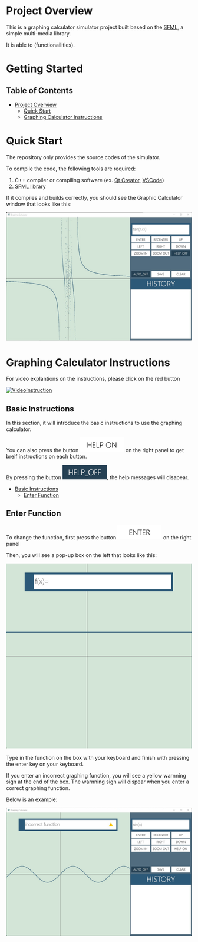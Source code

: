 # Project Overview

This is a graphing calculator simulator project built based on the [SFML](https://www.sfml-dev.org "sfml-dv.org"), a simple multi-media library. 

It is able to (functionailities). 


# Getting Started

## Table of Contents

* [Project Overview](#project-overview)
  * [Quick Start](#quick-start)
  * [Graphing Calculator Instructions](#graphing-calculator-instructions)



# Quick Start

The repository only provides the source codes of the simulator. 

To compile the code, the following tools are required:


1. C++ compiler or compiling software (ex. [Qt Creator](https://www.qt.io/product/development-tools "QtCreator website"), [VSCode](https://code.visualstudio.com "VSCode Website"))
2. [SFML library](https://www.sfml-dev.org/tutorials/2.5/start-vc.php "sfml-tutorial")


If it compiles and builds correctly, you should see the Graphic Calculator window that looks like this:

![GraphicCalculatorWindow](doc_res/GraphingCalculatorUI.jpg)

# Graphing Calculator Instructions

For video explantions on the instructions, please click on the red button

 [![VideoInstruction](https://upload.wikimedia.org/wikipedia/commons/0/09/YouTube_full-color_icon_%282017%29.svg)](https://youtu.be/PvxouDXfDf0)


## Basic Instructions
In this section, it will introduce the basic instructions to use the graphing calculator.

You can also press the button ![helpon](build-finalproject-Desktop_Qt_5_13_1_MinGW_64_bit-Debug/helpon.jpg) on the right panel to get breif instructions on each button.

By pressing the button ![helpoff](build-finalproject-Desktop_Qt_5_13_1_MinGW_64_bit-Debug/helpoff.jpg), the help messages will disapear. 



* [Basic Instructions](#basic_instructions)
  * [Enter Function](#enter_function)



## Enter Function
To change the function, first press the button ![ButtonEnter](build-finalproject-Desktop_Qt_5_13_1_MinGW_64_bit-Debug/enter.jpg) on the right panel 

Then, you will see a pop-up box on the left that looks like this:


![PopupBox](doc_res/EnterExample.jpg)


Type in the function on the box with your keyboard and finish with pressing the enter key on your keyboard.

If you enter an incorrect graphing function, you will see a yellow warnning sign at the end of the box. The warnning sign will dispear when you enter a correct graphing function.

Below is an example:


![IncorrectExample](doc_res/IncorrectExample.jpg)






